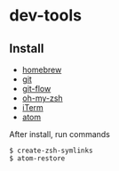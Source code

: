# dev-tools

## Install

- [homebrew](https://brew.sh/)
- [git](https://git-scm.com/download/mac)
- [git-flow](https://github.com/nvie/gitflow/wiki/Mac-OS-X#homebrew)
- [oh-my-zsh](https://github.com/robbyrussell/oh-my-zsh#basic-installation)
- [iTerm](https://www.iterm2.com/)
- [atom](https://atom.io/)

After install, run commands

```
$ create-zsh-symlinks
$ atom-restore
```
